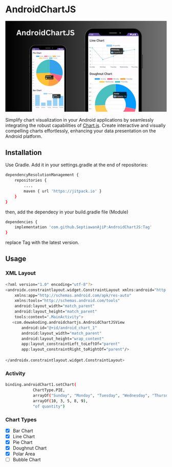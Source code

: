 # AndroidChartJS
![image](https://raw.githubusercontent.com/SeptiawanAjiP/AndroidChartJS/master/demo-image.jpeg)

Simplify chart visualization in your Android applications by seamlessly integrating the robust capabilities of [Chart.js](https://www.chartjs.org/). Create interactive and visually compelling charts effortlessly, enhancing your data presentation on the Android platform.

## Installation

Use Gradle. Add it in your settings.gradle at the end of repositories:

```bash
dependencyResolutionManagement {
    repositories {
        ....
        maven { url 'https://jitpack.io' }
    }
}
```
then, add the dependecy in your build.gradle file (Module)
```bash
dependencies {
    implementation 'com.github.SeptiawanAjiP:AndroidChartJS:Tag'
}
```
replace Tag with the latest version.

## Usage
### XML Layout
```bash
<?xml version="1.0" encoding="utf-8"?>
<androidx.constraintlayout.widget.ConstraintLayout xmlns:android="http://schemas.android.com/apk/res/android"
    xmlns:app="http://schemas.android.com/apk/res-auto"
    xmlns:tools="http://schemas.android.com/tools"
    android:layout_width="match_parent"
    android:layout_height="match_parent"
    tools:context=".MainActivity">
   <com.dewakoding.androidchartjs.AndroidChartJSView
       android:id="@+id/android_chart_1"
       android:layout_width="match_parent"
       android:layout_height="wrap_content"
       app:layout_constraintLeft_toLeftOf="parent"
       app:layout_constraintRight_toRightOf="parent"/>

</androidx.constraintlayout.widget.ConstraintLayout>
```
### Activity
```bash
binding.androidChart1.setChart(
            ChartType.PIE,
            arrayOf("Sunday", "Monday", "Tuesday", "Wednesday", "Thursday"),
            arrayOf(10, 3, 5, 8, 9),
            "of quantity")
```
### Chart Types
- [x] Bar Chart
- [x] Line Chart
- [x] Pie Chart
- [x] Doughnut Chart
- [x] Polar Area
- [ ] Bubble Chart